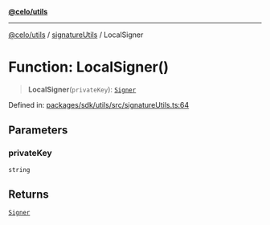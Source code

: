 [**@celo/utils**](../../README.md)

***

[@celo/utils](../../README.md) / [signatureUtils](../README.md) / LocalSigner

# Function: LocalSigner()

> **LocalSigner**(`privateKey`): [`Signer`](../interfaces/Signer.md)

Defined in: [packages/sdk/utils/src/signatureUtils.ts:64](https://github.com/celo-org/developer-tooling/blob/master/packages/sdk/utils/src/signatureUtils.ts#L64)

## Parameters

### privateKey

`string`

## Returns

[`Signer`](../interfaces/Signer.md)
